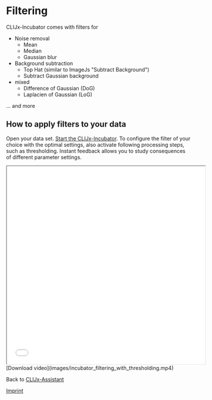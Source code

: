 # Filtering
CLIJx-Incubator comes with filters for 
* Noise removal
  * Mean
  * Median
  * Gaussian blur
* Background subtraction
  * Top Hat (similar to ImageJs "Subtract Background")
  * Subtract Gaussian background
* mixed
  * Difference of Gaussian (DoG)
  * Laplacien of Gaussian (LoG)
  
... and more
  

## How to apply filters to your data
Open your data set. [Start the CLIJx-Incubator](https://clij.github.io/incubator/getting_started). 
To configure the filter of your choice with the optimal settings, also activate following processing steps, 
such as thresholding. Instant feedback allows you to study consequences of different parameter settings.

<iframe src="images/incubator_filtering_with_thresholding.mp4" width="540" height="540"></iframe>
[Download video](images/incubator_filtering_with_thresholding.mp4) 

Back to [CLIJx-Assistant](https://clij.github.io/assistant)

[Imprint](https://clij.github.io/imprint)
